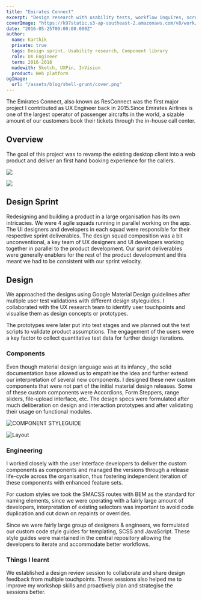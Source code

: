 ```yaml
---
title: "Emirates Connect"
excerpt: "Design research with usability tests, workflow inquires, screen designs and component development"
coverImage: "https://k97static.s3-ap-southeast-2.amazonaws.com/v8/work/cover/ek.png"
date: "2016-05-25T00:00:00.000Z"
author:
  name: Karthik
  private: true
  tags: Design sprint, Usability research, Component library
  role: UX Engineer
  term: 2016-2018
  madewith: Sketch, UXPin, InVision
  product: Web platform
ogImage:
  url: "/assets/blog/shell-grunt/cover.png"
---
```


The Emirates Connect, also known as ResConnect was the first major project I contributed as UX Engineer back in 2015.Since Emirates Airlines is one of the largest operator of passenger aircrafts in the world, a sizable amount of our customers book their tickets through the in-house call center.

## Overview

The goal of this project was to revamp the existing desktop client into a web product and deliver an first hand booking experience for the callers.

![](https://s3-ap-southeast-2.amazonaws.com/k97static/project-snaps/ssui-2-search.png)

![](https://s3-ap-southeast-2.amazonaws.com/k97static/project-snaps/ssui-3-payments.png)

## Design Sprint

Redesigning and building a product in a large organisation has its own intricacies. We were 4 agile squads running in parallel working on the app. The UI designers and developers in each squad were responsible for their respective sprint deliverables. The design squad composition was a bit unconventional, a key team of UX designers and UI developers working together in parallel to the product development. Our sprint deliverables were generally enablers for the rest of the product development and this meant we had to be consistent with our sprint velocity.

## Design

We approached the designs using Google Material Design guidelines after multiple user test validations with different design styleguides. I collaborated with the UX research team to identify user touchpoints and visualise them as design concepts or prototypes.

The prototypes were later put into test stages and we planned out the test scripts to validate product assumptions. The engagement of the users were a key factor to collect quantitative test data for further design iterations.

### Components

Even though material design language was at its infancy , the solid documentation base allowed us to empathise the idea and further extend our interpretation of several new components. I designed these new custom components that were not part of the initial material design releases. Some of these custom components were Accordions, Form Steppers, range sliders, file-upload interface, etc. The design specs were formulated after much deliberation on design and interaction prototypes and after validating their usage on functional modules.

![COMPONENT STYLEGUIDE](https://s3-ap-southeast-2.amazonaws.com/k97static/project-snaps/ssui-component.jpg)

![Layout](https://s3-ap-southeast-2.amazonaws.com/k97static/project-snaps/ssui-4-xray-components.png)

### Engineering

I worked closely with the user interface developers to deliver the custom components as components and managed the versions through a release life-cycle across the organisation, thus fostering independent iteration of these components with enhanced feature sets.

For custom styles we took the SMACSS routes with BEM as the standard for naming elements, since we were operating with a fairly large amount of developers, interpretation of existing selectors was important to avoid code duplication and cut down on repaints or overrides.

Since we were fairly large group of designers & engineers, we formulated our custom code style guides for templating, SCSS and JavaScript. These style guides were maintained in the central repository allowing the developers to iterate and accommodate better workflows.

### Things I learnt

We established a design review session to collaborate and share design feedback from multiple touchpoints. These sessions also helped me to improve my workshop skills and proactively plan and strategise the sessions better.
